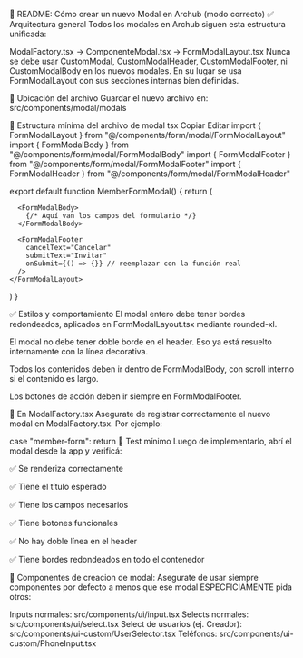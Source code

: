 🧩 README: Cómo crear un nuevo Modal en Archub (modo correcto)
✅ Arquitectura general
Todos los modales en Archub siguen esta estructura unificada:

ModalFactory.tsx → ComponenteModal.tsx → FormModalLayout.tsx
Nunca se debe usar CustomModal, CustomModalHeader, CustomModalFooter, ni CustomModalBody en los nuevos modales.
En su lugar se usa FormModalLayout con sus secciones internas bien definidas.

📁 Ubicación del archivo
Guardar el nuevo archivo en: src/components/modal/modals

🧱 Estructura mínima del archivo de modal
tsx
Copiar
Editar
import { FormModalLayout } from "@/components/form/modal/FormModalLayout"
import { FormModalBody } from "@/components/form/modal/FormModalBody"
import { FormModalFooter } from "@/components/form/modal/FormModalFooter"
import { FormModalHeader } from "@/components/form/modal/FormModalHeader"

export default function MemberFormModal() {
  return (
    <FormModalLayout>
      <FormModalHeader title="Invitar Miembro" />

      <FormModalBody>
        {/* Aquí van los campos del formulario */}
      </FormModalBody>

      <FormModalFooter
        cancelText="Cancelar"
        submitText="Invitar"
        onSubmit={() => {}} // reemplazar con la función real
      />
    </FormModalLayout>
  )
}

✅ Estilos y comportamiento
El modal entero debe tener bordes redondeados, aplicados en FormModalLayout.tsx mediante rounded-xl.

El modal no debe tener doble borde en el header. Eso ya está resuelto internamente con la línea decorativa.

Todos los contenidos deben ir dentro de FormModalBody, con scroll interno si el contenido es largo.

Los botones de acción deben ir siempre en FormModalFooter.

🔁 En ModalFactory.tsx
Asegurate de registrar correctamente el nuevo modal en ModalFactory.tsx. Por ejemplo:

case "member-form":
  return <MemberFormModal />
🧪 Test mínimo
Luego de implementarlo, abrí el modal desde la app y verificá:

✅ Se renderiza correctamente

✅ Tiene el título esperado

✅ Tiene los campos necesarios

✅ Tiene botones funcionales

✅ No hay doble línea en el header

✅ Tiene bordes redondeados en todo el contenedor

🔁 Componentes de creacion de modal:
Asegurate de usar siempre componentes por defecto a menos que ese modal ESPECFICIAMENTE pida otros:

Inputs normales: src/components/ui/input.tsx
Selects normales: src/components/ui/select.tsx
Select de usuarios (ej. Creador): src/components/ui-custom/UserSelector.tsx
Teléfonos: src/components/ui-custom/PhoneInput.tsx